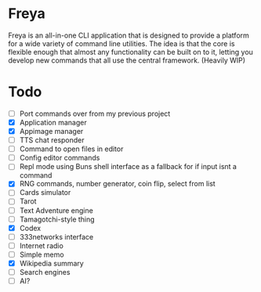 # Freya

Freya is an all-in-one CLI application that is designed to provide a platform for a wide variety of command line utilities.
The idea is that the core is flexible enough that almost any functionality can be built on to it, letting you develop new commands that all use the central framework.
(Heavily WIP)

# Todo
- [ ] Port commands over from my previous project
- [X] Application manager
- [X] Appimage manager
- [ ] TTS chat responder
- [ ] Command to open files in editor
- [ ] Config editor commands
- [ ] Repl mode using Buns shell interface as a fallback for if input isnt a command
- [X] RNG commands, number generator, coin flip, select from list
- [ ] Cards simulator
- [ ] Tarot
- [ ] Text Adventure engine
- [ ] Tamagotchi-style thing
- [X] Codex
- [ ] 333networks interface
- [ ] Internet radio
- [ ] Simple memo
- [X] Wikipedia summary
- [ ] Search engines
- [ ] AI?
